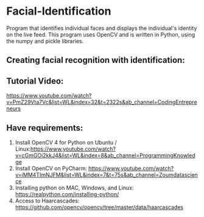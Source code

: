 # Facial-Identification
Program that identifies individual faces and displays the individual's identity on the live feed. This program uses OpenCV and is written in Python, using the numpy and pickle libraries.

## Creating facial recognition with identification:

## Tutorial Video:
  https://www.youtube.com/watch?v=PmZ29Vta7Vc&list=WL&index=32&t=2322s&ab_channel=CodingEntrepreneurs 

## Have requirements:
  1. Install OpenCV 4 for Python on Ubuntu / Linux:https://www.youtube.com/watch?v=cGmGOi2kkJ4&list=WL&index=8&ab_channel=ProgrammingKnowledge 
  2. Install OpenCV on PyCharm: https://www.youtube.com/watch?v=iMM4TImNJFM&list=WL&index=7&t=75s&ab_channel=Zoumdatascience 
  3. Installing python on MAC, Windows, and Linux: https://realpython.com/installing-python/ 
  4. Access to Haarcascades: https://github.com/opencv/opencv/tree/master/data/haarcascades
